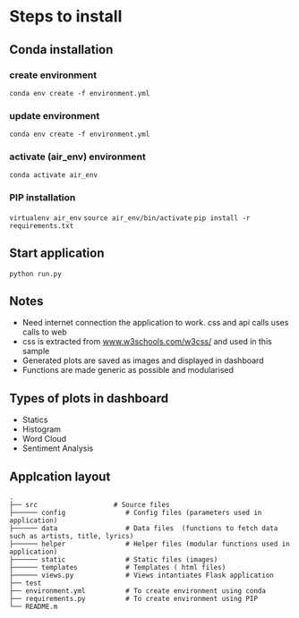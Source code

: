 # Steps to install 

## Conda installation 

### create environment  
`conda env create -f environment.yml`

### update environment 
`conda env create -f environment.yml`

### activate (air_env) environment
`conda activate air_env`

### PIP installation

`virtualenv air_env`
`source air_env/bin/activate`
`pip install -r requirements.txt`

## Start application

`python run.py`

## Notes

* Need internet connection the application to work. css and api calls uses  calls to web
* css is extracted from www.w3schools.com/w3css/ and used in this sample 
* Generated plots are saved as images and displayed in dashboard
* Functions are made generic as possible and modularised 

## Types of plots in dashboard 
* Statics
* Histogram
* Word Cloud
* Sentiment Analysis 

## Applcation layout

    .
    ├── src                   # Source files
    ├────── config               # Config files (parameters used in application)
    ├────── data                 # Data files  (functions to fetch data such as artists, title, lyrics)
    ├────── helper               # Helper files (modular functions used in application)
    ├────── static               # Static files (images)
    ├────── templates            # Templates ( html files)
    ├────── views.py             # Views intantiates Flask application
    ├── test                   
    ├── environment.yml          # To create environment using conda
    ├── requirements.py          # To create environment using PIP
    └── README.m
